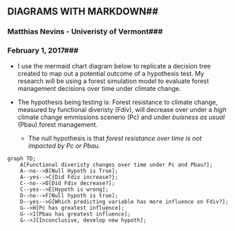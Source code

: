 ## DIAGRAMS WITH MARKDOWN##

### Matthias Nevins - Univeristy of Vermont###

### February 1, 2017###



- I use the mermaid chart diagram below to replicate a decision tree created to map out a potential outcome of a hypothesis test. My research will be using a forest simulation model to evaluate forest management decisions over time under climate change.

- The hypothesis being testing is: Forest resistance to climate change, measured by functional diveristy (Fdiv), will decrease over under a *high* climate change emmissions scenerio (Pc) and under *buisness as usual* (Pbau) forest management. 

  - The null hypothesis is that *forest resistance over time is not impacted by Pc or Pbau*.

```mermaid
graph TD; 
	A[Functional diveristy changes over time under Pc and Pbau?]; 
	A--no-->B[Null Hypoth is True];
	A--yes-->C{Did Fdiv increase?};
	C--no-->D[Did Fdiv decrease?];
	C--yes-->E[Hypoth is wrong];
	D--no-->F[Null hypoth is true];
	D--yes-->G[Which predicting variable has more influence on Fdiv?];
	G-->H[Pc has greatest influence];
	G-->I[Pbau has greatest influence];
	G-->J[Inconclusive, develop new hypoth];
```

